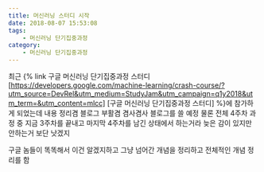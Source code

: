 ```yaml
---
title: 머신러닝 스터디 시작
date: 2018-08-07 15:53:08
tags: 
    - 머신러닝 단기집중과정
category: 
    - 머신러닝 단기집중과정
---
```


최근 {% link 구글 머신러닝 단기집중과정 스터디 [https://developers.google.com/machine-learning/crash-course/?utm_source=DevRel&utm_medium=StudyJam&utm_campaign=q1y2018&utm_term=&utm_content=mlcc] [구글 머신러닝 단기집중과정 스터디] %}에 참가하게 되었는데
내용 정리겸 블로그 부활겸 겸사겸사 블로그를 쓸 예정
물론 전체 4주차 과정 중 지금 3주차를 끝내고 마지막 4주차를 남긴 상태에서 하는거라
늦은 감이 있지만 안하는거 보단 낫겠지

구글 놈들이 똑똑해서 이건 알겠지하고 그냥 넘어간 개념을 정리하고
전체적인 개념 정리를 함
